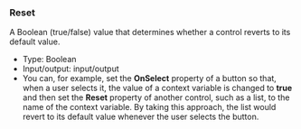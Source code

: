 ### Reset ###
A Boolean (true/false) value that determines whether a control reverts to its default value.

- Type: Boolean
- Input/output: input/output
- You can, for example, set the **OnSelect**  property of a button so that, when a user selects it, the value of a context variable is changed to **true** and then set the **Reset** property of another control, such as a list, to the name of the context variable. By taking this approach, the list would revert to its default value whenever the user selects the button.
